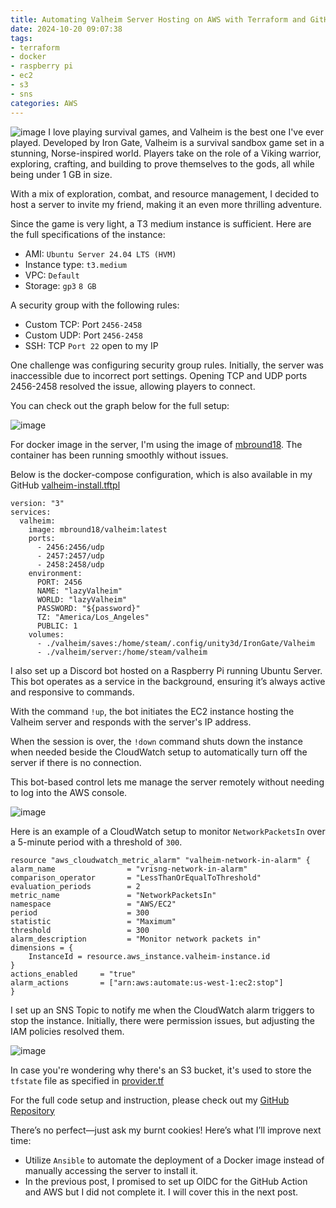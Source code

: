 ```yaml
---
title: Automating Valheim Server Hosting on AWS with Terraform and GitHub Actions
date: 2024-10-20 09:07:38
tags:
- terraform
- docker
- raspberry pi
- ec2
- s3
- sns
categories: AWS
---
```

![image](https://blog.khoah.net/media/terraform-github-action-for-valheim/valheim-cover-new.jpg)
I love playing survival games, and Valheim is the best one I've ever played. Developed by Iron Gate, Valheim is a survival sandbox game set in a stunning, Norse-inspired world. Players take on the role of a Viking warrior, exploring, crafting, and building to prove themselves to the gods, all while being under 1 GB in size.

With a mix of exploration, combat, and resource management, I decided to host a server to invite my friend, making it an even more thrilling adventure.

Since the game is very light, a T3 medium instance is sufficient. Here are the full specifications of the instance:

- AMI: `Ubuntu Server 24.04 LTS (HVM)`
- Instance type: `t3.medium`
- VPC: `Default`
- Storage: `gp3` `8 GB`


A security group with the following rules:
- Custom TCP: Port `2456-2458`
- Custom UDP: Port `2456-2458`
- SSH: TCP `Port 22` open to my IP

One challenge was configuring security group rules. Initially, the server was inaccessible due to incorrect port settings. Opening TCP and UDP ports 2456-2458 resolved the issue, allowing players to connect.

You can check out the graph below for the full setup:

![image](https://blog.khoah.net/media/terraform-github-action-for-valheim/graph-new.png)

For docker image in the server, I'm using the image of [mbround18](https://hub.docker.com/r/mbround18/valheim). The container has been running smoothly without issues. 

Below is the docker-compose configuration, which is also available in my GitHub [valheim-install.tftpl](https://github.com/ehoang0106/terraform-valheim-server/blob/master/terraform/valheim-install.tftpl)

```docker
version: "3"
services:
  valheim:
    image: mbround18/valheim:latest
    ports:
      - 2456:2456/udp
      - 2457:2457/udp
      - 2458:2458/udp
    environment:
      PORT: 2456
      NAME: "lazyValheim"
      WORLD: "lazyValheim"
      PASSWORD: "${password}"
      TZ: "America/Los_Angeles"
      PUBLIC: 1
    volumes:
      - ./valheim/saves:/home/steam/.config/unity3d/IronGate/Valheim
      - ./valheim/server:/home/steam/valheim

```

I also set up a Discord bot hosted on a Raspberry Pi running Ubuntu Server. 
This bot operates as a service in the background, ensuring it’s always active and responsive to commands. 

With the command `!up`, the bot initiates the EC2 instance hosting the Valheim server and responds with the server's IP address.

When the session is over, the `!down` command shuts down the instance when needed beside the CloudWatch setup to automatically turn off the server if there is no connection. 

This bot-based control lets me manage the server remotely without needing to log into the AWS console.

![image](https://blog.khoah.net/media/terraform-github-action-for-valheim/discord_sc.png)

Here is an example of a CloudWatch setup to monitor `NetworkPacketsIn` over a 5-minute period with a threshold of `300`.

```docker
resource "aws_cloudwatch_metric_alarm" "valheim-network-in-alarm" {
alarm_name                = "vrisng-network-in-alarm"
comparison_operator       = "LessThanOrEqualToThreshold"
evaluation_periods        = 2
metric_name               = "NetworkPacketsIn"
namespace                 = "AWS/EC2"
period                    = 300
statistic                 = "Maximum"
threshold                 = 300
alarm_description         = "Monitor network packets in"
dimensions = {
    InstanceId = resource.aws_instance.valheim-instance.id
}
actions_enabled     = "true"
alarm_actions       = ["arn:aws:automate:us-west-1:ec2:stop"]
}
```

I set up an SNS Topic to notify me when the CloudWatch alarm triggers to stop the instance. Initially, there were permission issues, but adjusting the IAM policies resolved them.

![image](https://blog.khoah.net/media/terraform-github-action-for-valheim/sns-noti.png)

In case you're wondering why there's an S3 bucket, it's used to store the `tfstate` file as specified in [provider.tf](https://github.com/ehoang0106/terraform-valheim-server/blob/master/terraform/provider.tf)

For the full code setup and instruction, please check out my [GitHub Repository](https://github.com/ehoang0106/terraform-valheim-server)

There’s no perfect—just ask my burnt cookies! Here’s what I’ll improve next time:

- Utilize `Ansible` to automate the deployment of a Docker image instead of manually accessing the server to install it.
- In the previous post, I promised to set up OIDC for the GitHub Action and AWS but I did not complete it. I will cover this in the next post.
